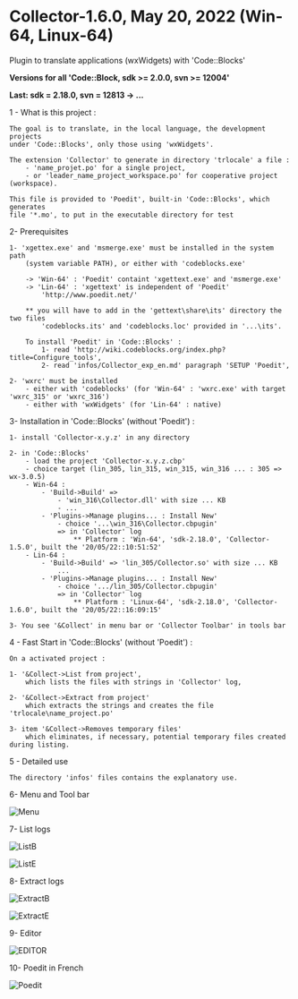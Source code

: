 # Collector-1.6.0, May 20, 2022 (Win-64, Linux-64)

Plugin to translate applications (wxWidgets) with 'Code::Blocks'

**Versions for all 'Code::Block, sdk >= 2.0.0, svn >= 12004'**

**Last: sdk = 2.18.0, svn = 12813 -> ...**

1 - What is this project :

    The goal is to translate, in the local language, the development projects
	under 'Code::Blocks', only those using 'wxWidgets'.

	The extension 'Collector' to generate in directory 'trlocale' a file :
		- 'name_projet.po' for a single project,
		- or 'leader_name_project_workspace.po' for cooperative project (workspace).

	This file is provided to 'Poedit', built-in 'Code::Blocks', which generates
	file '*.mo', to put in the executable directory for test

2- Prerequisites

	1- 'xgettex.exe' and 'msmerge.exe' must be installed in the system path
		(system variable PATH), or either with 'codeblocks.exe'

		-> 'Win-64' : 'Poedit' containt 'xgettext.exe' and 'msmerge.exe'
		-> 'Lin-64' : 'xgettext' is independent of 'Poedit'
			'http://www.poedit.net/'
			
        ** you will have to add in the 'gettext\share\its' directory the two files
            'codeblocks.its' and 'codeblocks.loc' provided in '...\its'.
            
		To install 'Poedit' in 'Code::Blocks' :
			1- read 'http://wiki.codeblocks.org/index.php?title=Configure_tools',
			2- read 'infos/Collector_exp_en.md' paragraph 'SETUP 'Poedit',

	2- 'wxrc' must be installed  
		- either with 'codeblocks' (for 'Win-64' : 'wxrc.exe' with target 'wxrc_315' or 'wxrc_316')
		- either with 'wxWidgets' (for 'Lin-64' : native)


3- Installation in 'Code::Blocks' (without 'Poedit') :

	1- install 'Collector-x.y.z' in any directory

	2- in 'Code::Blocks' 
		- load the project 'Collector-x.y.z.cbp'
		- choice target (lin_305, lin_315, win_315, win_316 ... : 305 => wx-3.0.5)
		- Win-64 :
			- 'Build->Build' => 
				- 'win_316\Collector.dll' with size ... KB
				- ...
			- 'Plugins->Manage plugins... : Install New' 
				- choice '...\win_316\Collector.cbpugin'
				=> in 'Collector' log
					** Platform : 'Win-64', 'sdk-2.18.0', 'Collector-1.5.0', built the '20/05/22::10:51:52'  
		- Lin-64 :
			- 'Build->Build' => 'lin_305/Collector.so' with size ... KB
				...
			- 'Plugins->Manage plugins... : Install New' 
				- choice '.../lin_305/Collector.cbpugin'
				=> in 'Collector' log
					** Platform : 'Linux-64', 'sdk-2.18.0', 'Collector-1.6.0', built the '20/05/22::16:09:15' 
				
	3- You see '&Collect' in menu bar or 'Collector Toolbar' in tools bar

4 - Fast Start in 'Code::Blocks' (without 'Poedit') :

	On a activated project :
	
	1- '&Collect->List from project',
		which lists the files with strings in 'Collector' log,

	2- '&Collect->Extract from project'
		which extracts the strings and creates the file 'trlocale\name_project.po'
			
	3- item '&Collect->Removes temporary files' 
		which eliminates, if necessary, potential temporary files created during listing.

5 - Detailed use

	The directory 'infos' files contains the explanatory use.

6- Menu and Tool bar

![Menu](https://github.com/LETARTARE/CB_Collector/tree/Images16/collector160_menu_bar.png  "Menu")

7- List logs

![ListB](https://github.com/LETARTARE/CB_Collector/tree/Images16/collector160_beginList.png  "BeginList")

![ListE](https://github.com/LETARTARE/CB_Collector/tree/Images16/collector160_endList.png   "EndList")

8- Extract logs

![ExtractB](https://github.com/LETARTARE/CB_Collector/tree/Images16/collector160_beginExtract.png    "BeginExtract")

![ExtractE](https://github.com/LETARTARE/CB_Collector/tree/Images16/collector160_endExtract.png  "EndExtract")

9- Editor

![EDITOR](https://github.com/LETARTARE/CB_Collector/tree/Images16/collector160_cb12814_editor.png   "EDITOR")

10- Poedit in French

![Poedit](https://github.com/LETARTARE/CB_Collector/tree/Images16/collector160_poedit_fr.png    "Poedit")

	
